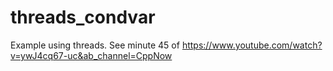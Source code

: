 # threads_condvar

Example using threads. See minute 45 of https://www.youtube.com/watch?v=ywJ4cq67-uc&ab_channel=CppNow
